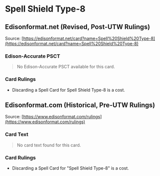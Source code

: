 # Spell Shield Type-8

## Edisonformat.net (Revised, Post-UTW Rulings)

Source: [https://edisonformat.net/card?name=Spell%20Shield%20Type-8](https://edisonformat.net/card?name=Spell%20Shield%20Type-8)

### Edison-Accurate PSCT

> No Edison-Accurate PSCT available for this card.

### Card Rulings

*   Discarding a Spell Card for Spell Shield Type-8 is a cost.


## Edisonformat.com (Historical, Pre-UTW Rulings)

Source: [https://www.edisonformat.com/rulings](https://www.edisonformat.com/rulings)

### Card Text

> No card text found for this card.

### Card Rulings

*   Discarding a Spell Card for "Spell Shield Type-8" is a cost.


